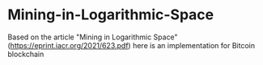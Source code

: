 # Mining-in-Logarithmic-Space
Based on the article "Mining in Logarithmic Space" (https://eprint.iacr.org/2021/623.pdf) here is an implementation for Bitcoin blockchain
